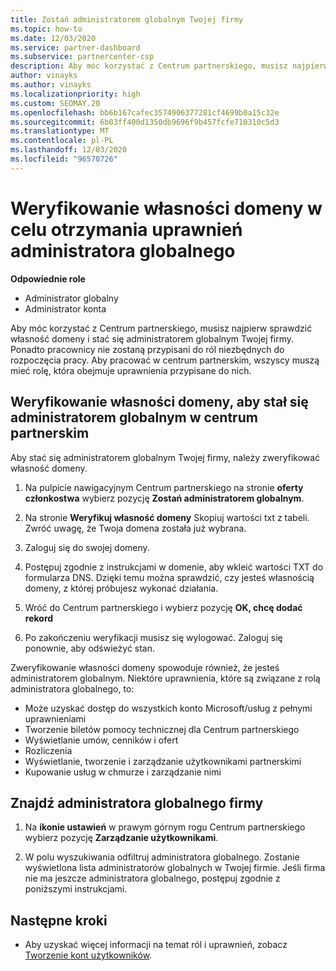 ```yaml
---
title: Zostań administratorem globalnym Twojej firmy
ms.topic: how-to
ms.date: 12/03/2020
ms.service: partner-dashboard
ms.subservice: partnercenter-csp
description: Aby móc korzystać z Centrum partnerskiego, musisz najpierw sprawdzić własność domeny. Dowiedz się, jak to zrobić, i jak stać się administratorem globalnym, który może dodawać użytkowników.
author: vinayks
ms.author: vinayks
ms.localizationpriority: high
ms.custom: SEOMAY.20
ms.openlocfilehash: bb6b167cafec3574906377281cf4699b0a15c32e
ms.sourcegitcommit: 6b03ff400d1350db9696f9b457fcfe710310c5d3
ms.translationtype: MT
ms.contentlocale: pl-PL
ms.lasthandoff: 12/03/2020
ms.locfileid: "96570726"
---
```

# <a name="verify-your-domain-ownership-to-become-global-admin"></a>Weryfikowanie własności domeny w celu otrzymania uprawnień administratora globalnego 


**Odpowiednie role**

- Administrator globalny
- Administrator konta

Aby móc korzystać z Centrum partnerskiego, musisz najpierw sprawdzić własność domeny i stać się administratorem globalnym Twojej firmy. Ponadto pracownicy nie zostaną przypisani do ról niezbędnych do rozpoczęcia pracy.  Aby pracować w centrum partnerskim, wszyscy muszą mieć rolę, która obejmuje uprawnienia przypisane do nich.  

## <a name="verify-your-domain-ownership-to-become-a-global-admin-in-partner-center"></a>Weryfikowanie własności domeny, aby stał się administratorem globalnym w centrum partnerskim

Aby stać się administratorem globalnym Twojej firmy, należy zweryfikować własność domeny.

1. Na pulpicie nawigacyjnym Centrum partnerskiego na stronie **oferty członkostwa** wybierz pozycję **Zostań administratorem globalnym**. 

2. Na stronie **Weryfikuj własność domeny** Skopiuj wartości txt z tabeli. Zwróć uwagę, że Twoja domena została już wybrana.

3. Zaloguj się do swojej domeny. 

4. Postępuj zgodnie z instrukcjami w domenie, aby wkleić wartości TXT do formularza DNS.  Dzięki temu można sprawdzić, czy jesteś własnością domeny, z której próbujesz wykonać działania.

5. Wróć do Centrum partnerskiego i wybierz pozycję **OK, chcę dodać rekord**

6. Po zakończeniu weryfikacji musisz się wylogować. Zaloguj się ponownie, aby odświeżyć stan. 

Zweryfikowanie własności domeny spowoduje również, że jesteś administratorem globalnym. Niektóre uprawnienia, które są związane z rolą administratora globalnego, to:

- Może uzyskać dostęp do wszystkich konto Microsoft/usług z pełnymi uprawnieniami 
- Tworzenie biletów pomocy technicznej dla Centrum partnerskiego
- Wyświetlanie umów, cenników i ofert
- Rozliczenia
- Wyświetlanie, tworzenie i zarządzanie użytkownikami partnerskimi
- Kupowanie usług w chmurze i zarządzanie nimi

## <a name="find-the-companys-global-admin"></a>Znajdź administratora globalnego firmy

1. Na **ikonie ustawień** w prawym górnym rogu Centrum partnerskiego wybierz pozycję **Zarządzanie użytkownikami**.

1. W polu wyszukiwania odfiltruj administratora globalnego. Zostanie wyświetlona lista administratorów globalnych w Twojej firmie. Jeśli firma nie ma jeszcze administratora globalnego, postępuj zgodnie z poniższymi instrukcjami.

## <a name="next-steps"></a>Następne kroki

- Aby uzyskać więcej informacji na temat ról i uprawnień, zobacz [Tworzenie kont użytkowników](create-user-accounts-and-set-permissions.md). 